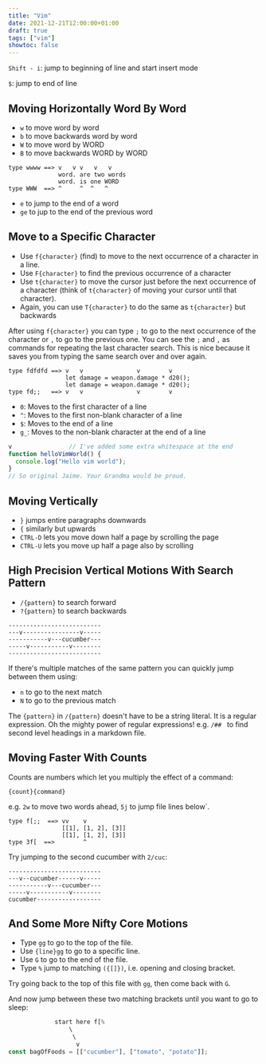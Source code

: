 ```yaml
---
title: "Vim"
date: 2021-12-21T12:00:00+01:00
draft: true
tags: ["vim"]
showtoc: false
---
```


`Shift - i`: jump to beginning of line and start insert mode

`$`: jump to end of line

## Moving Horizontally Word By Word

- `w` to move word by word
- `b` to move backwards word by word
- `W` to move word by WORD
- `B` to move backwards WORD by WORD

```
type wwww ==> v   v v   v   v
              word. are two words
              word. is one WORD
type WWW  ==> ^     ^  ^   ^
```

- `e` to jump to the end of a word
- `ge` to jup to the end of the previous word

## Move to a Specific Character

- Use `f{character}` (find) to move to the next occurrence of a character in a line.
- Use `F{character}` to find the previous occurrence of a character
- Use `t{character}` to move the cursor just before the next occurrence of a character (think of `t{character}` of moving your cursor until that character).
- Again, you can use `T{character}` to do the same as `t{character}` but backwards

After using `f{character}` you can type `;` to go to the next occurrence of the character or `,` to go to the previous one. You can see the `;` and `,` as commands for repeating the last character search. This is nice because it saves you from typing the same search over and over again.

```
type fdfdfd ==> v   v               v        v
                let damage = weapon.damage * d20();
                let damage = weapon.damage * d20();
type fd;;   ==> v   v               v        v
```

- `0`: Moves to the first character of a line
- `^`: Moves to the first non-blank character of a line
- `$`: Moves to the end of a line
- `g_`: Moves to the non-blank character at the end of a line

```typescript
v                // I've added some extra whitespace at the end
function helloVimWorld() {
  console.log("Hello vim world");
}
// So original Jaime. Your Grandma would be proud.
```

## Moving Vertically

- `}` jumps entire paragraphs downwards
- `{` similarly but upwards
- `CTRL-D` lets you move down half a page by scrolling the page
- `CTRL-U` lets you move up half a page also by scrolling

## High Precision Vertical Motions With Search Pattern

- `/{pattern}` to search forward
- `?{pattern}` to search backwards

```
--------------------------
---v----------------v-----
-----------v---cucumber---
-----v-----------v--------
--------------------------
```

If there's multiple matches of the same pattern you can quickly jump between them using:

- `n` to go to the next match
- `N` to go to the previous match

The `{pattern}` in `/{pattern}` doesn't have to be a string literal. It is a regular expression. Oh the mighty power of regular expressions! e.g. `/## ` to find second level headings in a markdown file.

## Moving Faster With Counts

Counts are numbers which let you multiply the effect of a command:

```
{count}{command}
```

e.g. `2w` to move two words ahead, `5j` to jump file lines below`.

```
type f[;;  ==> vv    v
               [[1], [1, 2], [3]]
               [[1], [1, 2], [3]]
type 3f[  ==>        ^
```

Try jumping to the second cucumber with `2/cuc`:

```
--------------------------
---v--cucumber------v-----
-----------v---cucumber---
-----v-----------v--------
cucumber------------------
```

## And Some More Nifty Core Motions

- Type `gg` to go to the top of the file.
- Use `{line}gg` to go to a specific line.
- Use `G` to go to the end of the file.
- Type `%` jump to matching `({[]})`, i.e. opening and closing bracket.

Try going back to the top of this file with `gg`, then come back with `G`.

And now jump between these two matching brackets until you want to go to sleep:
```typescript
             start here f[%
                 \
                  \
                   v
const bagOfFoods = [["cucumber"], ["tomato", "potato"]];
```